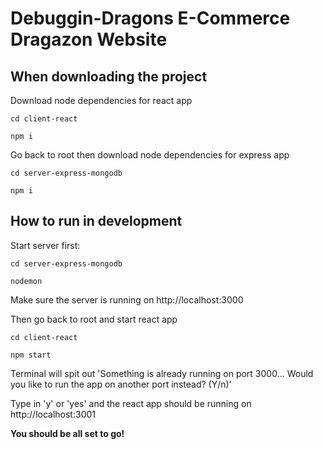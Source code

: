 # Debuggin-Dragons E-Commerce Dragazon Website

## When downloading the project

Download node dependencies for react app

`cd client-react`

`npm i`

Go back to root then download node dependencies for express app

`cd server-express-mongodb`

`npm i`

## How to run in development

Start server first:

`cd server-express-mongodb`

`nodemon`

Make sure the server is running on http://localhost:3000

Then go back to root and start react app

`cd client-react`

`npm start`

Terminal will spit out 'Something is already running on port 3000... Would you like to run the app on another port instead? (Y/n)'

Type in 'y' or 'yes' and the react app should be running on http://localhost:3001

**You should be all set to go!**